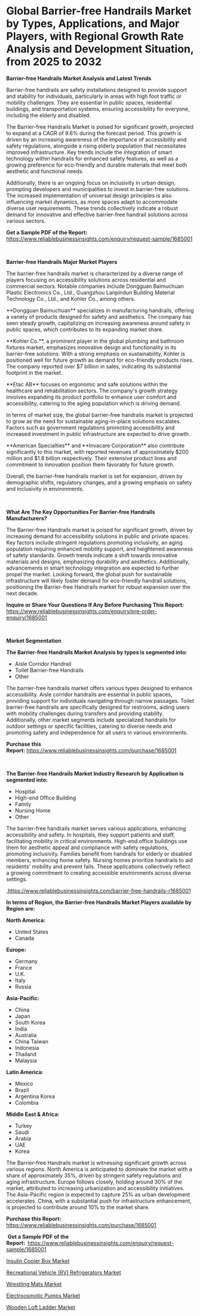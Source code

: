 <p><h1>Global Barrier-free Handrails Market by Types, Applications, and Major Players, with Regional Growth Rate Analysis and Development Situation, from 2025 to 2032</h1></p><p><strong>Barrier-free Handrails Market Analysis and Latest Trends</strong></p>
<p><p>Barrier-free handrails are safety installations designed to provide support and stability for individuals, particularly in areas with high foot traffic or mobility challenges. They are essential in public spaces, residential buildings, and transportation systems, ensuring accessibility for everyone, including the elderly and disabled.</p><p>The Barrier-free Handrails Market is poised for significant growth, projected to expand at a CAGR of 9.6% during the forecast period. This growth is driven by an increasing awareness of the importance of accessibility and safety regulations, alongside a rising elderly population that necessitates improved infrastructure. Key trends include the integration of smart technology within handrails for enhanced safety features, as well as a growing preference for eco-friendly and durable materials that meet both aesthetic and functional needs.</p><p>Additionally, there is an ongoing focus on inclusivity in urban design, prompting developers and municipalities to invest in barrier-free solutions. The increased implementation of universal design principles is also influencing market dynamics, as more spaces adapt to accommodate diverse user requirements. These trends collectively indicate a robust demand for innovative and effective barrier-free handrail solutions across various sectors.</p></p>
<p><strong>Get a Sample PDF of the Report:&nbsp;</strong> <a href="https://www.reliablebusinessinsights.com/enquiry/request-sample/1685001?utm_campaign=1847&utm_medium=2&utm_source=Github&utm_content=ia&utm_term=26032025&utm_id=barrier-free-handrails">https://www.reliablebusinessinsights.com/enquiry/request-sample/1685001</a></p>
<p>&nbsp;</p>
<p><strong>Barrier-free Handrails Major Market Players</strong></p>
<p><p>The barrier-free handrails market is characterized by a diverse range of players focusing on accessibility solutions across residential and commercial sectors. Notable companies include Dongguan Baimuchuan Plastic Electronics Co., Ltd., Guangzhou Lanpindun Building Material Technology Co., Ltd., and Kohler Co., among others.</p><p>**Dongguan Baimuchuan** specializes in manufacturing handrails, offering a variety of products designed for safety and aesthetics. The company has seen steady growth, capitalizing on increasing awareness around safety in public spaces, which contributes to its expanding market share.</p><p>**Kohler Co.**, a prominent player in the global plumbing and bathroom fixtures market, emphasizes innovative design and functionality in its barrier-free solutions. With a strong emphasis on sustainability, Kohler is positioned well for future growth as demand for eco-friendly products rises. The company reported over $7 billion in sales, indicating its substantial footprint in the market.</p><p>**Etac AB** focuses on ergonomic and safe solutions within the healthcare and rehabilitation sectors. The company's growth strategy involves expanding its product portfolio to enhance user comfort and accessibility, catering to the aging population which is driving demand.</p><p>In terms of market size, the global barrier-free handrails market is projected to grow as the need for sustainable aging-in-place solutions escalates. Factors such as government regulations promoting accessibility and increased investment in public infrastructure are expected to drive growth.</p><p>**American Specialties** and **Invacare Corporation** also contribute significantly to this market, with reported revenues of approximately $200 million and $1.8 billion respectively. Their extensive product lines and commitment to innovation position them favorably for future growth.</p><p>Overall, the barrier-free handrails market is set for expansion, driven by demographic shifts, regulatory changes, and a growing emphasis on safety and inclusivity in environments.</p></p>
<p>&nbsp;</p>
<p><strong>What Are The Key Opportunities For Barrier-free Handrails Manufacturers?</strong></p>
<p><p>The Barrier-free Handrails market is poised for significant growth, driven by increasing demand for accessibility solutions in public and private spaces. Key factors include stringent regulations promoting inclusivity, an aging population requiring enhanced mobility support, and heightened awareness of safety standards. Growth trends indicate a shift towards innovative materials and designs, emphasizing durability and aesthetics. Additionally, advancements in smart technology integration are expected to further propel the market. Looking forward, the global push for sustainable infrastructure will likely foster demand for eco-friendly handrail solutions, positioning the Barrier-free Handrails market for robust expansion over the next decade.</p></p>
<p><strong>Inquire or Share Your Questions If Any Before Purchasing This Report:</strong> <a href="https://www.reliablebusinessinsights.com/enquiry/pre-order-enquiry/1685001?utm_campaign=1847&utm_medium=2&utm_source=Github&utm_content=ia&utm_term=26032025&utm_id=barrier-free-handrails">https://www.reliablebusinessinsights.com/enquiry/pre-order-enquiry/1685001</a></p>
<p>&nbsp;</p>
<p><strong>Market Segmentation</strong></p>
<p><strong>The Barrier-free Handrails Market Analysis by types is segmented into:</strong></p>
<p><ul><li>Aisle Corridor Handrail</li><li>Toilet Barrier-free Handrails</li><li>Other</li></ul></p>
<p><p>The barrier-free handrails market offers various types designed to enhance accessibility. Aisle corridor handrails are essential in public spaces, providing support for individuals navigating through narrow passages. Toilet barrier-free handrails are specifically designed for restrooms, aiding users with mobility challenges during transfers and providing stability. Additionally, other market segments include specialized handrails for outdoor settings or specific facilities, catering to diverse needs and promoting safety and independence for all users in various environments.</p></p>
<p><strong>Purchase this Report:&nbsp;</strong><a href="https://www.reliablebusinessinsights.com/purchase/1685001?utm_campaign=1847&utm_medium=2&utm_source=Github&utm_content=ia&utm_term=26032025&utm_id=barrier-free-handrails">https://www.reliablebusinessinsights.com/purchase/1685001</a></p>
<p>&nbsp;</p>
<p><strong>The Barrier-free Handrails Market Industry Research by Application is segmented into:</strong></p>
<p><ul><li>Hospital</li><li>High-end Office Building</li><li>Family</li><li>Nursing Home</li><li>Other</li></ul></p>
<p><p>The barrier-free handrails market serves various applications, enhancing accessibility and safety. In hospitals, they support patients and staff, facilitating mobility in critical environments. High-end office buildings use them for aesthetic appeal and compliance with safety regulations, promoting inclusivity. Families benefit from handrails for elderly or disabled members, enhancing home safety. Nursing homes prioritize handrails to aid residents' mobility and prevent falls. These applications collectively reflect a growing commitment to creating accessible environments across diverse settings.</p></p>
<p><a href="https://www.reliablebusinessinsights.com/barrier-free-handrails-r1685001?utm_campaign=1847&utm_medium=2&utm_source=Github&utm_content=ia&utm_term=26032025&utm_id=barrier-free-handrails">&nbsp;https://www.reliablebusinessinsights.com/barrier-free-handrails-r1685001</a></p>
<p><strong>In terms of Region, the Barrier-free Handrails Market Players available by Region are:</strong></p>
<p>
    <p> <strong> North America: </strong>
        <ul>
            <li>United States</li>
            <li>Canada</li>
        </ul>
        </p> 
    <p> <strong> Europe: </strong>
        <ul>
            <li>Germany</li>
            <li>France</li>
            <li>U.K.</li>
            <li>Italy</li>
            <li>Russia</li>
        </ul>
        </p> 
    <p> <strong> Asia-Pacific: </strong>
        <ul>
            <li>China</li>
            <li>Japan</li>
            <li>South Korea</li>
            <li>India</li>
            <li>Australia</li>
            <li>China Taiwan</li>
            <li>Indonesia</li>
            <li>Thailand</li>
            <li>Malaysia</li>
        </ul>
        </p> 
    <p> <strong> Latin America: </strong>
        <ul>
            <li>Mexico</li>
            <li>Brazil</li>
            <li>Argentina Korea</li>
            <li>Colombia</li>
        </ul>
        </p> 
    <p> <strong> Middle East & Africa: </strong>
        <ul>
            <li>Turkey</li>
            <li>Saudi</li>
            <li>Arabia</li>
            <li>UAE</li>
            <li>Korea</li>
        </ul>
    </p>
    </p>
<p><p>The Barrier-free Handrails market is witnessing significant growth across various regions. North America is anticipated to dominate the market with a share of approximately 35%, driven by stringent safety regulations and aging infrastructure. Europe follows closely, holding around 30% of the market, attributed to increasing urbanization and accessibility initiatives. The Asia-Pacific region is expected to capture 25% as urban development accelerates. China, with a substantial push for infrastructure enhancement, is projected to contribute around 10% to the market share.</p></p>
<p><strong>Purchase this Report: </strong><a href="https://www.reliablebusinessinsights.com/purchase/1685001?utm_campaign=1847&utm_medium=2&utm_source=Github&utm_content=ia&utm_term=26032025&utm_id=barrier-free-handrails">https://www.reliablebusinessinsights.com/purchase/1685001</a></p>
<p>&nbsp;<strong>Get a Sample PDF of the Report:&nbsp;&nbsp;</strong><a href="https://www.reliablebusinessinsights.com/enquiry/request-sample/1685001?utm_campaign=1847&utm_medium=2&utm_source=Github&utm_content=ia&utm_term=26032025&utm_id=barrier-free-handrails">https://www.reliablebusinessinsights.com/enquiry/request-sample/1685001</a></p>
<p><strong></strong></p>
<p><p><a href="https://github.com/gakpasulgun/Market-Research-Report-List-1/blob/main/insulin-cooler-box-market.md?utm_campaign=1847&utm_medium=2&utm_source=Github&utm_content=ia&utm_term=26032025&utm_id=barrier-free-handrails">Insulin Cooler Box Market</a></p><p><a href="https://github.com/snelldimkeod/Market-Research-Report-List-1/blob/main/recreational-vehicle-rv-refrigerators-market.md?utm_campaign=1847&utm_medium=2&utm_source=Github&utm_content=ia&utm_term=26032025&utm_id=barrier-free-handrails">Recreational Vehicle (RV) Refrigerators Market</a></p><p><a href="https://github.com/maseykokosq1/Market-Research-Report-List-1/blob/main/wrestling-mats-market.md?utm_campaign=1847&utm_medium=2&utm_source=Github&utm_content=ia&utm_term=26032025&utm_id=barrier-free-handrails">Wrestling Mats Market</a></p><p><a href="https://github.com/braisykhwezi/Market-Research-Report-List-1/blob/main/electroosmotic-pumps-market.md?utm_campaign=1847&utm_medium=2&utm_source=Github&utm_content=ia&utm_term=26032025&utm_id=barrier-free-handrails">Electroosmotic Pumps Market</a></p><p><a href="https://github.com/marteionun0/Market-Research-Report-List-1/blob/main/wooden-loft-ladder-market.md?utm_campaign=1847&utm_medium=2&utm_source=Github&utm_content=ia&utm_term=26032025&utm_id=barrier-free-handrails">Wooden Loft Ladder Market</a></p></p>